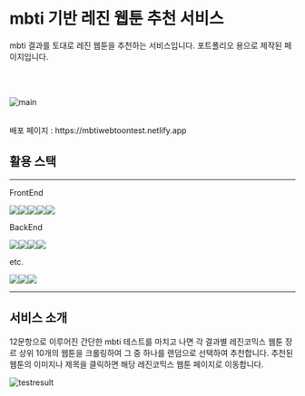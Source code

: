 # mbti 기반 레진 웹툰 추천 서비스

mbti 결과를 토대로 레진 웹툰을 추천하는 서비스입니다. 
포트폴리오 용으로 제작된 페이지입니다.

<br/>
<br/>

![main](https://user-images.githubusercontent.com/64121533/178946513-f71ff99a-813b-484f-a63e-eab941b73999.gif)

<br/>
배포 페이지 : https://mbtiwebtoontest.netlify.app

## 활용 스택

<hr/>

FrontEnd
<div style="display: flex">
<img src="https://img.shields.io/badge/React-20232A?style=for-the-badge&logo=react&logoColor=61DAFB">
<img src="https://img.shields.io/badge/Redux-593D88?style=for-the-badge&logo=redux&logoColor=white">
<img src="https://img.shields.io/badge/React_Router-CA4245?style=for-the-badge&logo=react-router&logoColor=white">
<img src="https://img.shields.io/badge/styled components-DB7093?style=for-the-badge&logo=styledcomponents&logoColor=white">
<img src="https://img.shields.io/badge/Netlify-00C7B7?style=for-the-badge&logo=netlify&logoColor=white">
</div>

BackEnd
<div style="display: flex">
<img src="https://img.shields.io/badge/Node.js-339933?style=for-the-badge&logo=nodedotjs&logoColor=white">
<img src="https://img.shields.io/badge/Express.js-000000?style=for-the-badge&logo=express&logoColor=white">
<img src="https://img.shields.io/badge/Puppeteer-40B5A4?style=for-the-badge&logo=Puppeteer&logoColor=white">
<img src="https://img.shields.io/badge/Heroku-430098?style=for-the-badge&logo=heroku&logoColor=white">
</div>

etc.
<div style="display: flex">
<img src="https://img.shields.io/badge/eslint-3A33D1?style=for-the-badge&logo=eslint&logoColor=white">
<img src="https://img.shields.io/badge/prettier-1A2C34?style=for-the-badge&logo=prettier&logoColor=F7BA3E">
<img src="https://img.shields.io/badge/Figma-F24E1E?style=for-the-badge&logo=figma&logoColor=white">
</div>
<hr/>

## 서비스 소개

12문항으로 이루어진 간단한 mbti 테스트를 마치고 나면 각 결과별 레진코믹스 웹툰 장르 상위 10개의 웹툰을 크롤링하여 그 중 하나를 랜덤으로 선택하여 추천합니다.
추천된 웹툰의 이미지나 제목을 클릭하면 해당 레진코믹스 웹툰 페이지로 이동합니다.

![testresult](https://user-images.githubusercontent.com/64121533/178947837-b4bfbf85-b14f-4c88-a021-66a866dd2783.gif)
